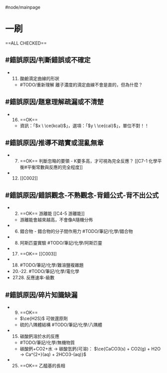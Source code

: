 #node/mainpage 
# 一刷
==ALL CHECKED==
## #錯誤原因/判斷錯誤或不確定
- 11. 酸鹼滴定曲線的形狀
	- #TODO/重新理解 離子濃度的滴定曲線不會是直的，但為什麼？

## #錯誤原因/題意理解疏漏或不清楚
- 16. ==OK==
	- 資訊：「$x \ \ce{kcal}$」，選項：「$y \ \ce{cal}$」，單位不對！！ 

## #錯誤原因/推導不踏實或混亂無章 
- 7. ==OK== 判斷忽略的要領 - K要多高，才可視為完全反應？ [[C7-1 化學平衡#平衡常數與反應的完全程度]]
- 12. [[C002]]
## #錯誤原因/錯誤觀念-不熟觀念-背錯公式-背不出公式
- 2. ==OK== 游離能 [[C4-5 游離能]]
	- 游離能會越來越高，不會像A隨機分佈
- 6. 錯合物 - 錯合物的分子間作用力  #TODO/筆記/化學/錯合物
- 8. 阿斯匹靈實驗 #TODO/筆記/化學/阿斯匹靈
- 17. ==OK== [[C003]]
- 18. #TODO/筆記/化學/難溶鹽複雜題
- 20.-22. #TODO/筆記/化學/電化學 
- 27.28. 反應速率-級數
## #錯誤原因/碎片知識缺漏
- 9. ==OK==
	- $\ce{H2S}$ 可做還原劑
	- 硫的八隅體結構 #TODO/筆記/化學/八隅體 
- 15. 碳酸鈣溶於水的反應
	- #TODO/筆記/化學/無機物質
	- 碳酸鈣+CO2+水 -> 碳酸氫鈣(可溶)： $\ce{CaCO3(s) + CO2(g) + H2O -> Ca^{2+}(aq) + 2HCO3-(aq)}$ 
- 25. ==OK== 乙醯基的長相 